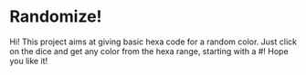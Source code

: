# Randomize! #

Hi! This project aims at giving basic hexa code for a random color. Just click on the dice and get any color from the hexa range, starting with a #! Hope you like it!
